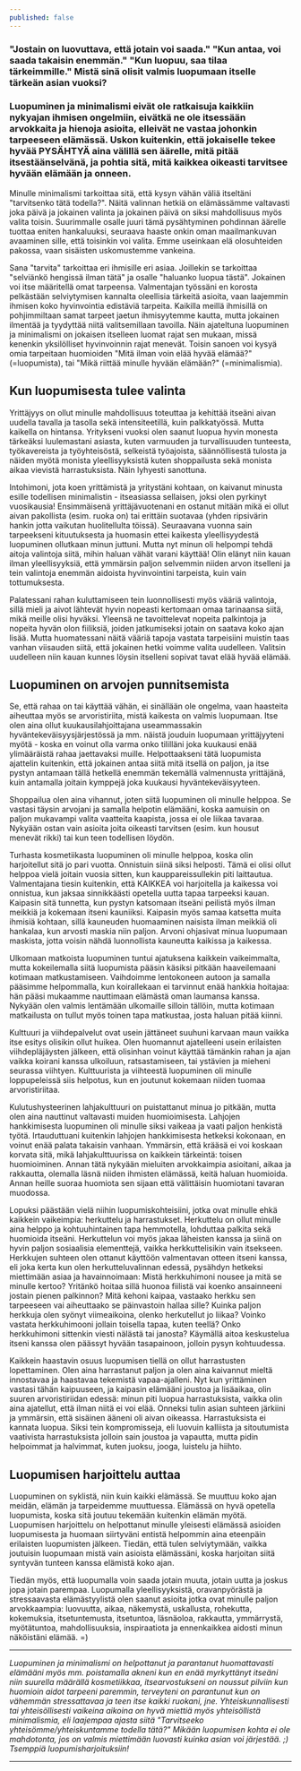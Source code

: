 ```yaml
---
published: false
---
```

### "Jostain on luovuttava, että jotain voi saada." "Kun antaa, voi saada takaisin enemmän." "Kun luopuu, saa tilaa tärkeimmille." Mistä sinä olisit valmis luopumaan itselle tärkeän asian vuoksi?
### Luopuminen ja minimalismi eivät ole ratkaisuja kaikkiin nykyajan ihmisen ongelmiin, eivätkä ne ole itsessään arvokkaita ja hienoja asioita, elleivät ne vastaa johonkin tarpeeseen elämässä. Uskon kuitenkin, että jokaiselle tekee hyvää PYSÄHTYÄ aina välillä sen äärelle, mitä pitää itsestäänselvänä, ja pohtia sitä, mitä kaikkea oikeasti tarvitsee hyvään elämään ja onneen.

Minulle minimalismi tarkoittaa sitä, että kysyn vähän väliä itseltäni "tarvitsenko tätä todella?". Näitä valinnan hetkiä on elämässämme valtavasti joka päivä ja jokainen valinta ja jokainen päivä on siksi mahdollisuus myös valita toisin. Suurimmalle osalle juuri tämä pysähtyminen pohdinnan äärelle tuottaa eniten hankaluuksi, seuraava haaste onkin oman maailmankuvan avaaminen sille, että toisinkin voi valita. Emme useinkaan elä olosuhteiden pakossa, vaan sisäisten uskomustemme vankeina.

Sana "tarvita" tarkoittaa eri ihmisille eri asiaa. Joillekin se tarkoittaa "selviänkö hengissä ilman tätä" ja osalle "haluanko luopua tästä". Jokainen voi itse määritellä omat tarpeensa. Valmentajan työssäni en korosta pelkästään selviytymisen kannalta oleellisia tärkeitä asioita, vaan laajemmin ihmisen koko hyvinvointia edistäviä tarpeita. Kaikilla meillä ihmisillä on pohjimmiltaan samat tarpeet jaetun ihmisyytemme kautta, mutta jokainen ilmentää ja tyydyttää niitä valitsemillaan tavoilla. Näin ajateltuna luopuminen ja minimalismi on jokaisen itselleen luomat rajat sen mukaan, missä kenenkin yksilölliset hyvinvoinnin rajat menevät. Toisin sanoen voi kysyä omia tarpeitaan huomioiden "Mitä ilman voin elää hyvää elämää?" (=luopumista), tai "Mikä riittää minulle hyvään elämään?" (=minimalismia).

##  Kun luopumisesta tulee valinta

Yrittäjyys on ollut minulle mahdollisuus toteuttaa ja kehittää itseäni aivan uudella tavalla ja tasolla sekä intensiteetillä, kuin palkkatyössä. Mutta kaikella on hintansa. Yritykseni vuoksi olen saanut luopua hyvin monesta tärkeäksi luulemastani asiasta, kuten varmuuden ja turvallisuuden tunteesta, työkavereista ja työyhteisöstä, selkeistä työajoista, säännöllisestä tulosta ja näiden myötä monista yleellisyyksistä kuten shoppailusta sekä monista aikaa vievistä harrastuksista. Näin lyhyesti sanottuna.

Intohimoni, jota koen yrittämistä ja yritystäni kohtaan, on kaivanut minusta esille todellisen minimalistin - itseasiassa sellaisen, joksi olen pyrkinyt vuosikausia! Ensimmäisenä yrittäjävuotenani en ostanut mitään mikä ei ollut aivan pakollista (esim. ruoka on) tai erittäin suotavaa (yhden ripsivärin hankin jotta vaikutan huolitellulta töissä). Seuraavana vuonna sain tarpeekseni kituutuksesta ja huomasin ettei kaikesta yleellisyydestä luopuminen ollutkaan minun juttuni. Mutta nyt minun oli helpompi tehdä aitoja valintoja siitä, mihin haluan vähät varani käyttää! Olin elänyt niin kauan ilman yleellisyyksiä, että ymmärsin paljon selvemmin niiden arvon itselleni ja tein valintoja enemmän aidoista hyvinvointini tarpeista, kuin vain tottumuksesta.

Palatessani rahan kuluttamiseen tein luonnollisesti myös vääriä valintoja, sillä mieli ja aivot lähtevät hyvin nopeasti kertomaan omaa tarinaansa siitä, mikä meille olisi hyväksi. Yleensä ne tavoittelevat nopeita palkintoja ja nopeita hyvän olon fiiliksiä, joiden jatkumiseksi jotain on saatava koko ajan lisää. Mutta huomatessani näitä vääriä tapoja vastata tarpeisiini muistin taas vanhan viisauden siitä, että jokainen hetki voimme valita uudelleen. Valitsin uudelleen niin kauan kunnes löysin itselleni sopivat tavat elää hyvää elämää.

## Luopuminen on arvojen punnitsemista

Se, että rahaa on tai käyttää vähän, ei sinällään ole ongelma, vaan haasteita aiheuttaa myös se arvoristiriita, mistä kaikesta on valmis luopumaan. Itse olen aina ollut kuukausilahjoittajana useammassakin hyväntekeväisyysjärjestössä ja mm. näistä jouduin luopumaan yrittäjyyteni myötä - koska en voinut olla varma onko tililläni joka kuukausi enää ylimääräistä rahaa jaettavaksi muille. Helpottaakseni tätä luopumista ajattelin kuitenkin, että jokainen antaa siitä mitä itsellä on paljon, ja itse pystyn antamaan tällä hetkellä enemmän tekemällä valmennusta yrittäjänä, kuin antamalla joitain kymppejä joka kuukausi hyväntekeväisyyteen.

Shoppailua olen aina vihannut, joten siitä luopuminen oli minulle helppoa. Se vastasi täysin arvojani ja samalla helpotin elämääni, koska aamuisin on paljon mukavampi valita vaatteita kaapista, jossa ei ole liikaa tavaraa. Nykyään ostan vain asioita joita oikeasti tarvitsen (esim. kun housut menevät rikki) tai kun teen todellisen löydön.

Turhasta kosmetiikasta luopuminen oli minulle helppoa, koska olin harjoitellut sitä jo pari vuotta. Onnistuin siinä siksi helposti. Tämä ei olisi ollut helppoa vielä joitain vuosia sitten, kun kauppareissullekin piti laittautua. Valmentajana tiesin kuitenkin, että KAIKKEA voi harjoitella ja kaikessa voi onnistua, kun jaksaa sinnikkäästi opetella uutta tapaa tarpeeksi kauan. Kaipasin sitä tunnetta, kun pystyn katsomaan itseäni peilistä myös ilman meikkiä ja kokemaan itseni kauniiksi. Kaipasin myös samaa katsetta muita ihmisiä kohtaan, sillä kauneuden huomaaminen naisista ilman meikkiä oli hankalaa, kun arvosti maskia niin paljon. Arvoni ohjasivat minua luopumaan maskista, jotta voisin nähdä luonnollista kauneutta kaikissa ja kaikessa.

Ulkomaan matkoista luopuminen tuntui ajatuksena kaikkein vaikeimmalta, mutta kokeilemalla siitä luopumista pääsin käsiksi pitkään haaveilemaani kotimaan matkustamiseen. Vaihdoimme lentokoneen autoon ja samalla pääsimme helpommalla, kun koirallekaan ei tarvinnut enää hankkia hoitajaa: hän pääsi mukaamme nauttimaan elämästä oman laumansa kanssa. Nykyään olen valmis lentämään ulkomaille silloin tällöin, mutta kotimaan matkailusta on tullut myös toinen tapa matkustaa, josta haluan pitää kiinni.

Kulttuuri ja viihdepalvelut ovat usein jättäneet suuhuni karvaan maun vaikka itse esitys olisikin ollut huikea. Olen huomannut ajatelleeni usein erilaisten viihdepläjäysten jälkeen, että olisinhan voinut käyttää tämänkin rahan ja ajan vaikka koirani kanssa ulkoiluun, ratsastamiseen, tai ystävien ja mieheni seurassa viihtyen. Kulttuurista ja viihteestä luopuminen oli minulle loppupeleissä siis helpotus, kun en joutunut kokemaan niiden tuomaa arvoristiriitaa.

Kulutushysteerinen lahjakulttuuri on puistattanut minua jo pitkään, mutta olen aina nauttinut valtavasti muiden huomioimisesta. Lahjojen hankkimisesta luopuminen oli minulle siksi vaikeaa ja vaati paljon henkistä työtä. Irtauduttuani kuitenkin lahjojen hankkimisesta hetkeksi kokonaan, en voinut enää palata takaisin vanhaan. Ymmärsin, että krääsä ei voi koskaan korvata sitä, mikä lahjakulttuurissa on kaikkein tärkeintä: toisen huomioiminen. Annan tätä nykyään mieluiten arvokkaimpia asioitani, aikaa ja rakkautta, olemalla läsnä niiden ihmisten elämässä, keitä haluan huomioida. Annan heille suoraa huomiota sen sijaan että välittäisin huomiotani tavaran muodossa.

Lopuksi päästään vielä niihin luopumiskohteisiini, jotka ovat minulle ehkä kaikkein vaikeimpia: herkuttelu ja harrastukset. Herkuttelu on ollut minulle aina helppo ja kohtuuhintainen tapa hemmotella, lohduttaa palkita sekä huomioida itseäni. Herkuttelun voi myös jakaa läheisten kanssa ja siinä on hyvin paljon sosiaalisia elementtejä, vaikka herkkuttelisikin vain itsekseen. Herkkujen suhteen olen ottanut käyttöön valmentavan otteen itseni kanssa, eli joka kerta kun olen herkutteluvalinnan edessä, pysähdyn hetkeksi miettimään asiaa ja havainnoimaan: Mistä herkkuhimoni nousee ja mitä se minulle kertoo? Yritänkö hoitaa sillä huonoa fiilistä vai koenko ansainneeni jostain pienen palkinnon? Mitä kehoni kaipaa, vastaako herkku sen tarpeeseen vai aiheuttaako se päinvastoin hallaa sille? Kuinka paljon herkkuja olen syönyt viimeaikoina, olenko herkutellut jo liikaa? Voinko vastata herkkuhimooni jollain toisella tapaa, kuten teellä? Onko herkkuhimoni sittenkin viesti nälästä tai janosta? Käymällä aitoa keskustelua itseni kanssa olen päässyt hyvään tasapainoon, jolloin pysyn kohtuudessa.

Kaikkein haastavin osuus luopumisen tiellä on ollut harrastusten lopettaminen. Olen aina harrastanut paljon ja olen aina kaivannut mieltä innostavaa ja haastavaa tekemistä vapaa-ajalleni. Nyt kun yrittäminen vastasi tähän kaipuuseen, ja kaipasin elämääni joustoa ja lisäaikaa, olin suuren arvoristiriidan edessä: minun piti luopua harrastuksista, vaikka olin aina ajatellut, että ilman niitä ei voi elää.
Onneksi tulin asian suhteen järkiini ja ymmärsin, että sisäinen ääneni oli aivan oikeassa. Harrastuksista ei kannata luopua. Siksi tein kompromisseja, eli luovuin kalliista ja sitoutumista vaativista harrastuksista jolloin sain joustoa ja vapautta, mutta pidin helpoimmat ja halvimmat, kuten juoksu, jooga, luistelu ja hiihto.

## Luopumisen harjoittelu auttaa

Luopuminen on syklistä, niin kuin kaikki elämässä. Se muuttuu koko ajan meidän, elämän ja tarpeidemme muuttuessa. Elämässä on hyvä opetella luopumista, koska sitä joutuu tekemään kuitenkin elämän myötä. Luopumisen harjoittelu on helpottanut minulle yleisesti elämässä asioiden luopumisesta ja huomaan siirtyväni entistä helpommin aina eteenpäin erilaisten luopumisten jälkeen. Tiedän, että tulen selviytymään, vaikka joutuisin luopumaan mistä vain asioista elämässäni, koska harjoitan siitä syntyvän tunteen kanssa elämistä koko ajan.

Tiedän myös, että luopumalla voin saada jotain muuta, jotain uutta ja joskus jopa jotain parempaa. Luopumalla yleellisyyksistä, oravanpyörästä ja stressaavasta elämästyylistä olen saanut asioita jotka ovat minulle paljon arvokkaampia: luovuutta, aikaa, näkemystä, uskallusta, rohekutta, kokemuksia, itsetuntemusta, itsetuntoa, läsnäoloa, rakkautta, ymmärrystä, myötätuntoa, mahdollisuuksia, inspiraatiota ja ennenkaikkea aidosti minun näköistäni elämää. =)

___

_Luopuminen ja minimalismi on helpottanut ja parantanut huomattavasti elämääni myös mm. poistamalla akneni kun en enää myrkyttänyt itseäni niin suurella määrällä kosmetiikkaa, itsearvostukseni on noussut pilviin kun huomioin aidot tarpeeni paremmin, terveyteni on parantunut kun on vähemmän stressattavaa ja teen itse kaikki ruokani, jne.
Yhteiskunnallisesti tai yhteisöllisesti vaikeina aikoina on hyvä miettiä myös yhteisöllistä minimalismia, eli laajempaa ajasta siitä "Tarvitseeko yhteisömme/yhteiskuntamme todella tätä?" Mikään luopumisen kohta ei ole mahdotonta, jos on valmis miettimään luovasti kuinka asian voi järjestää. ;)
Tsemppiä luopumisharjoituksiin!_

___